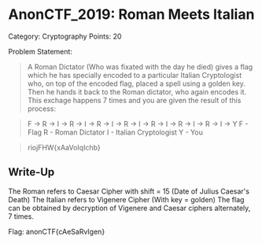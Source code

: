 # AnonCTF_2019: Roman Meets Italian

Category: Cryptography
Points: 20

Problem Statement:

>A Roman Dictator (Who was fixated with the day he died) gives a flag which he has specially encoded to a particular Italian Cryptologist who, on top of the encoded flag, placed a spell using a golden key. Then he hands it back to the Roman dictator, who again encodes it. This exchage happens 7 times and you are given the result of this process:

>F -> R -> I -> R -> I -> R -> I -> R -> I -> R -> I -> R -> I -> R -> I -> Y
>F - Flag
>R - Roman Dictator
>I - Italian Cryptologist
>Y - You

>riojFHW{xAaVoIqIchb}

## Write-Up
The Roman refers to Caesar Cipher with shift = 15 (Date of Julius Caesar's Death)
The Italian refers to Vigenere Cipher (With key = golden)
The flag can be obtained by decryption of Vigenere and Caesar ciphers alternately, 7 times.

Flag: anonCTF{cAeSaRvIgen}
